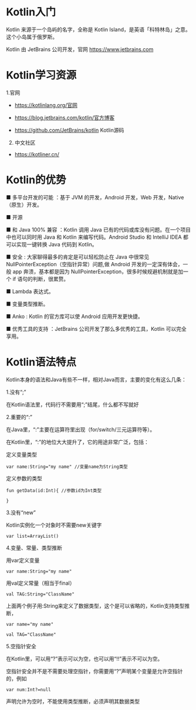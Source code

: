 # Kotlin入门
Kotlin 来源于一个岛屿的名字，全称是 Kotlin Island，是英语「科特林岛」之意。这个小岛属于俄罗斯。

Kotlin 由 JetBrains 公司开发，官网 https://www.jetbrains.com

# Kotlin学习资源
1.官网

- https://kotlinlang.org/官网

- https://blog.jetbrains.com/kotlin/官方博客

- https://github.com/JetBrains/kotlin Kotlin源码

2. 中文社区

- https://kotliner.cn/
# Kotlin的优势
■ 多平台开发的可能 ：基于 JVM 的开发，Android 开发，Web 开发，Native（原生）开发。

■ 开源 

■ 和 Java 100% 兼容 ：Kotlin 调用 Java 已有的代码或库没有问题。在一个项目中也可以同时用 Java 和 Kotlin 来编写代码。Android Studio 和 IntelliJ IDEA 都可以实现一键转换 Java 代码到 Kotlin。

■ 安全 : 大家聊得最多的肯定是可以轻松防止在 Java 中很常见NullPointerException（空指针异常）问题,做 Android 开发的一定深有体会，一般 app 奔溃，基本都是因为 NullPointerException，很多时候规避机制就是加一个 if 语句的判断，很累赘。

■ Lambda 表达式。

■ 变量类型推断。

■ Anko : Kotlin 的官方库可以使 Android 应用开发更快捷。

■ 优秀工具的支持 ：JetBrains 公司开发了那么多优秀的工具，Kotlin 可以完全享用。

# Kotlin语法特点
Kotlin本身的语法和Java有些不一样，相对Java而言，主要的变化有这么几条：

1.没有“;”

在Kotlin语法里，代码行不需要用“;”结尾，什么都不写就好

2.重要的“:”

在Java里，“:”主要在运算符里出现（for/switch/三元运算符等）。

在Kotlin里，“:”的地位大大提升了，它的用途非常广泛，包括：

定义变量类型
```
var name:String="my name" //变量name为String类型
```
定义参数的类型
```
fun getData(id:Int){ //参数id为Int类型

}
```
3.没有“new”

Kotlin实例化一个对象时不需要new关键字
```
var list=ArrayList()
```
4.变量、常量、类型推断

用var定义变量
```
var name:String="my name"
```
用val定义常量（相当于final）
```
val TAG:String="ClassName"
```
上面两个例子用:String来定义了数据类型，这个是可以省略的，Kotlin支持类型推断，
```
var name="my name"

val TAG="ClassName"
```
5.空指针安全

在Kotlin里，可以用“?”表示可以为空，也可以用“!!”表示不可以为空。

空指针安全并不是不需要处理空指针，你需要用“?”声明某个变量是允许空指针的，例如
```
var num:Int?=null
```
声明允许为空时，不能使用类型推断，必须声明其数据类型

